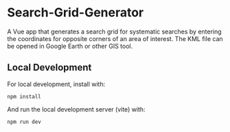 # Search-Grid-Generator

A Vue app that generates a search grid for systematic searches by entering the coordinates for opposite corners of an area of interest. The KML file can be opened in Google Earth or other GIS tool.

## Local Development

For local development, install with:
```shell
npm install
```

And run the local development server (vite) with:
```shell
npm run dev
```